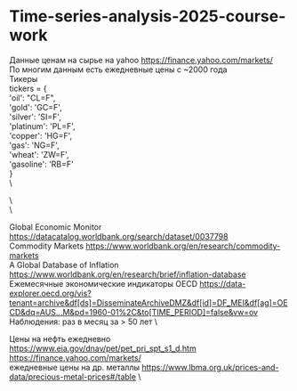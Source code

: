 # Time-series-analysis-2025-course-work
Данные ценам на сырье на yahoo https://finance.yahoo.com/markets/ \
По многим данным есть ежедневные цены с ~2000 года \
Тикеры \
tickers = { \
    'oil': "CL=F", \
    'gold': 'GC=F', \
    'silver': 'SI=F', \
    'platinum': 'PL=F', \
    'copper': 'HG=F', \
    'gas': 'NG=F', \
    'wheat': 'ZW=F', \
    'gasoline': 'RB=F' \
} \
\

\ 
\
\

Global Economic Monitor https://datacatalog.worldbank.org/search/dataset/0037798 \
Commodity Markets https://www.worldbank.org/en/research/commodity-markets \
A Global Database of Inflation https://www.worldbank.org/en/research/brief/inflation-database \
Ежемесячные экономические индикаторы OECD https://data-explorer.oecd.org/vis?tenant=archive&df[ds]=DisseminateArchiveDMZ&df[id]=DF_MEI&df[ag]=OECD&dq=AUS...M&pd=1960-01%2C&to[TIME_PERIOD]=false&vw=ov \
Наблюдения: раз в месяц за > 50 лет \

Цены на нефть ежедневно https://www.eia.gov/dnav/pet/pet_pri_spt_s1_d.htm \
https://finance.yahoo.com/markets/ \
ежедневные цены на др. металлы https://www.lbma.org.uk/prices-and-data/precious-metal-prices#/table \
